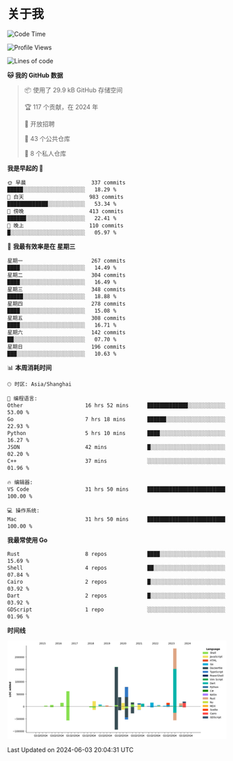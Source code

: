 # 关于我

<!--START_SECTION:waka-->
![Code Time](http://img.shields.io/badge/Code%20Time-2%2C774%20hrs%2025%20mins-blue)

![Profile Views](http://img.shields.io/badge/%E4%B8%AA%E4%BA%BA%E8%B5%84%E6%96%99%E8%A7%82%E7%9C%8B%E6%AC%A1%E6%95%B0-1-blue)

![Lines of code](https://img.shields.io/badge/%E4%BB%8E%E3%80%8CHello%20World%E3%80%8D%E8%B5%B7%E6%88%91%E5%B7%B2%E7%BB%8F%E5%86%99%E4%BA%86-751.6%20thousand%20%E8%A1%8C%E4%BB%A3%E7%A0%81-blue)

**🐱 我的 GitHub 数据** 

> 📦  使用了 29.9 kB GitHub 存储空间 
 > 
> 🏆 117 个贡献，在 2024 年
 > 
> 💼 开放招聘
 > 
> 📜 43 个公共仓库 
 > 
> 🔑 8 个私人仓库 
 > 
**我是早起的 🐤** 

```text
🌞 早晨                     337 commits         █████░░░░░░░░░░░░░░░░░░░░   18.29 % 
🌆 白天                     983 commits         █████████████░░░░░░░░░░░░   53.34 % 
🌃 傍晚                     413 commits         ██████░░░░░░░░░░░░░░░░░░░   22.41 % 
🌙 晚上                     110 commits         █░░░░░░░░░░░░░░░░░░░░░░░░   05.97 % 
```
📅 **我最有效率是在 星期三** 

```text
星期一                      267 commits         ████░░░░░░░░░░░░░░░░░░░░░   14.49 % 
星期二                      304 commits         ████░░░░░░░░░░░░░░░░░░░░░   16.49 % 
星期三                      348 commits         █████░░░░░░░░░░░░░░░░░░░░   18.88 % 
星期四                      278 commits         ████░░░░░░░░░░░░░░░░░░░░░   15.08 % 
星期五                      308 commits         ████░░░░░░░░░░░░░░░░░░░░░   16.71 % 
星期六                      142 commits         ██░░░░░░░░░░░░░░░░░░░░░░░   07.70 % 
星期日                      196 commits         ███░░░░░░░░░░░░░░░░░░░░░░   10.63 % 
```


📊 **本周消耗时间** 

```text
🕑︎ 时区: Asia/Shanghai

💬 编程语言: 
Other                    16 hrs 52 mins      █████████████░░░░░░░░░░░░   53.00 % 
Go                       7 hrs 18 mins       ██████░░░░░░░░░░░░░░░░░░░   22.93 % 
Python                   5 hrs 10 mins       ████░░░░░░░░░░░░░░░░░░░░░   16.27 % 
JSON                     42 mins             █░░░░░░░░░░░░░░░░░░░░░░░░   02.20 % 
C++                      37 mins             ░░░░░░░░░░░░░░░░░░░░░░░░░   01.96 % 

🔥 编辑器: 
VS Code                  31 hrs 50 mins      █████████████████████████   100.00 % 

💻 操作系统: 
Mac                      31 hrs 50 mins      █████████████████████████   100.00 % 
```

**我最常使用 Go** 

```text
Rust                     8 repos             ████░░░░░░░░░░░░░░░░░░░░░   15.69 % 
Shell                    4 repos             ██░░░░░░░░░░░░░░░░░░░░░░░   07.84 % 
Cairo                    2 repos             █░░░░░░░░░░░░░░░░░░░░░░░░   03.92 % 
Dart                     2 repos             █░░░░░░░░░░░░░░░░░░░░░░░░   03.92 % 
GDScript                 1 repo              ░░░░░░░░░░░░░░░░░░░░░░░░░   01.96 % 
```



**时间线**

![Lines of Code chart](https://raw.githubusercontent.com/catusax/catusax/master/assets/bar_graph.png)


 Last Updated on 2024-06-03 20:04:31 UTC
<!--END_SECTION:waka-->

